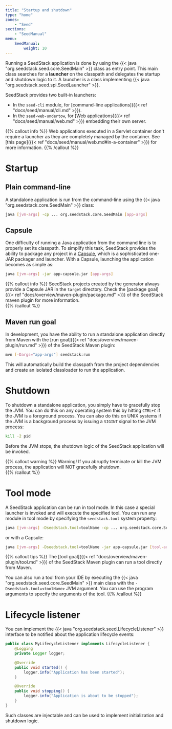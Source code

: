 ```yaml
---
title: "Startup and shutdown"
type: "home"
zones:
    - "Seed"
sections:
    - "SeedManual"
menu:
    SeedManual:
        weight: 10
---
```


Running a SeedStack application is done by using the {{< java "org.seedstack.seed.core.SeedMain" >}} class 
as entry point. This main class searches for a **launcher** on the classpath and delegates the startup and shutdown
logic to it. A launcher is a class implementing {{< java "org.seedstack.seed.spi.SeedLauncher" >}}. 

SeedStack provides two built-in launchers:

* In the `seed-cli` module, for [command-line applications]({{< ref "docs/seed/manual/cli.md" >}}).
* In the `seed-web-undertow`, for [Web applications]({{< ref "docs/seed/manual/web.md" >}}) embedding their own server.

{{% callout info %}}
Web applications executed in a Servlet container don't require a launcher as they are completely managed by the container.
See [this page]({{< ref "docs/seed/manual/web.md#in-a-container" >}}) for more information.
{{% /callout %}} 

# Startup

## Plain command-line

A standalone application is run from the command-line using the {{< java "org.seedstack.core.SeedMain" >}}
class:

```bash
java [jvm-args] -cp ... org.seedstack.core.SeedMain [app-args]
```

## Capsule

One difficulty of running a Java application from the command line is to properly set its classpath. To simplify this
task, SeedStack provides the ability to package any project in a [Capsule](http://www.capsule.io/), which is a sophisticated
one-JAR packager and launcher. With a Capsule, launching the application becomes as simple as:

```bash
java [jvm-args] -jar app-capsule.jar [app-args]
```

{{% callout info %}}
SeedStack projects created by the generator always provide a Capsule JAR in the `target` directory. Check the 
[package goal]({{< ref "docs/overview/maven-plugin/package.md" >}}) of the SeedStack maven plugin for more information.  
{{% /callout %}}
 
## Maven run goal

In development, you have the ability to run a standalone application directly from Maven with the [run goal]({{< ref "docs/overview/maven-plugin/run.md" >}}) 
of the SeedStack Maven plugin:

```bash
mvn [-Dargs="app-args"] seedstack:run
```

This will automatically build the classpath from the project dependencies and create an isolated classloader to run the
application.

# Shutdown 
    
To shutdown a standalone application, you simply have to gracefully stop the JVM. You can do this on any operating system 
this by hitting `CTRL+C` if the JVM is a foreground process. You can also do this on UNIX systems if the JVM is a 
background process by issuing a `SIGINT` signal to the JVM process:
 
```bash
kill -2 pid
```
    
Before the JVM stops, the shutdown logic of the SeedStack application will be invoked.
     
{{% callout warning %}}
Warning! If you abruptly terminate or kill the JVM process, the application will NOT gracefully shutdown.  
{{% /callout %}}    

# Tool mode

A SeedStack application can be run in tool mode. In this case a special launcher is invoked and will execute the specified
tool. You can run any module in tool mode by specifying the `seedstack.tool` system property:
 
```bash
java [jvm-args] -Dseedstack.tool=toolName -cp ... org.seedstack.core.SeedMain [tool-args]
```

or with a Capsule:

```bash
java [jvm-args] -Dseedstack.tool=toolName -jar app-capsule.jar [tool-args]
```

{{% callout tips %}}
The [tool goal]({{< ref "docs/overview/maven-plugin/tool.md" >}}) of the SeedStack Maven plugin can run a tool directly from Maven.

You can also run a tool from your IDE by executing the {{< java "org.seedstack.seed.core.SeedMain" >}} main class with
the `-Dseedstack.tool=<toolName>` JVM argument. You can use the program arguments to specify the arguments of the tool.
{{% /callout %}}

# Lifecycle listener

You can implement the {{< java "org.seedstack.seed.LifecycleListener" >}} interface to be notified about the application
lifecycle events:

```java
public class MyLifecycleListener implements LifecycleListener {
    @Logging
    private Logger logger;

    @Override
    public void started() {
        logger.info("Application has been started");
    }

    @Override
    public void stopping() {
        logger.info("Application is about to be stopped");
    }
}
```

Such classes are injectable and can be used to implement initialization and shutdown logic.
